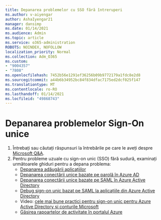 ```yaml
---
title: Depanarea problemelor cu SSO fără întreruperi
ms.author: v-aiyengar
author: AshaIyengar21
manager: dansimp
ms.date: 01/14/2021
ms.audience: Admin
ms.topic: article
ms.service: o365-administration
ROBOTS: NOINDEX, NOFOLLOW
localization_priority: Normal
ms.collection: Adm_O365
ms.custom:
- "9004357"
- "7808"
ms.openlocfilehash: 7452b56e1291ef36256b09b9772179a1fdc8e2d8
ms.sourcegitcommit: a44b6b34952bc84f834dfac7175ed2dcf025f147
ms.translationtype: MT
ms.contentlocale: ro-RO
ms.lasthandoff: 01/14/2021
ms.locfileid: "49868743"
---
```

# <a name="troubleshooting-seamless-single-sign-on-issues"></a>Depanarea problemelor Sign-On unice

1. Întrebați sau căutați răspunsuri la întrebările pe care le aveți despre [Microsoft Q&A](https://docs.microsoft.com/azure/active-directory/reports-monitoring/howto-find-activity-reports#troubleshoot-issues-with-activity-reports).
1. Pentru probleme uzuale cu sign-on unic (SSO) fără sudură, examinați următoarele ghiduri pentru a depana problema:
    - [Depanarea adăugării aplicațiilor](https://docs.microsoft.com/azure/active-directory/manage-apps/troubleshoot-adding-apps) 
    - [Depanarea conectării unice bazate pe parolă în Azure AD](https://docs.microsoft.com/azure/active-directory/manage-apps/troubleshoot-password-ba) 
    - [Depanarea conectării unice bazate pe SAML în Azure Active Directory](https://docs.microsoft.com/azure/active-directory/manage-apps/troubleshoot-saml-based-sso) 
    - [Debug sign-on unic bazat pe SAML la aplicațiile din Azure Active Directory](https://docs.microsoft.com/azure/active-directory/manage-apps/debug-saml-sso-issues) 
    - Video: [cele mai bune practici pentru sign-on unic pentru Azure Active Directory și conturile Microsoft](https://azure.microsoft.com/resources/videos/ignite-2018-single-sign-on-best-practices-for-azure-active-directory-and-microsoft-accounts/) 
    - [Găsirea rapoartelor de activitate în portalul Azure](https://docs.microsoft.com/azure/active-directory/reports-monitoring/howto-find-activity-reports#troubleshoot-issues-with-activity-reports)